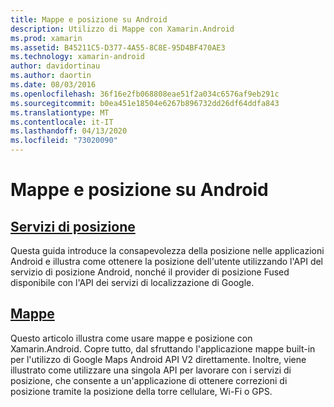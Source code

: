 ```yaml
---
title: Mappe e posizione su Android
description: Utilizzo di Mappe con Xamarin.Android
ms.prod: xamarin
ms.assetid: B45211C5-D377-4A55-8C8E-95D4BF470AE3
ms.technology: xamarin-android
author: davidortinau
ms.author: daortin
ms.date: 08/03/2016
ms.openlocfilehash: 36f16e2fb068808eae51f2a034c6576af9eb291c
ms.sourcegitcommit: b0ea451e18504e6267b896732dd26df64ddfa843
ms.translationtype: MT
ms.contentlocale: it-IT
ms.lasthandoff: 04/13/2020
ms.locfileid: "73020090"
---
```

# <a name="maps-and-location-on-android"></a>Mappe e posizione su Android

## <a name="location-services"></a>[Servizi di posizione](~/android/platform/maps-and-location/location.md)

Questa guida introduce la consapevolezza della posizione nelle applicazioni Android e illustra come ottenere la posizione dell'utente utilizzando l'API del servizio di posizione Android, nonché il provider di posizione Fused disponibile con l'API dei servizi di localizzazione di Google.

## <a name="maps"></a>[Mappe](~/android/platform/maps-and-location/maps/index.md)

Questo articolo illustra come usare mappe e posizione con Xamarin.Android. Copre tutto, dal sfruttando l'applicazione mappe built-in per l'utilizzo di Google Maps Android API V2 direttamente. Inoltre, viene illustrato come utilizzare una singola API per lavorare con i servizi di posizione, che consente a un'applicazione di ottenere correzioni di posizione tramite la posizione della torre cellulare, Wi-Fi o GPS.
